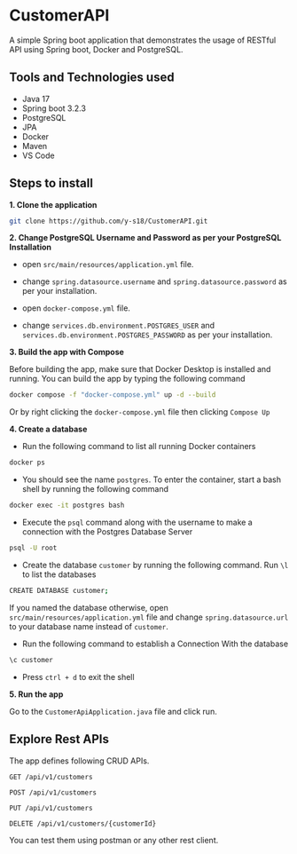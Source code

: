 # CustomerAPI

A simple Spring boot application that demonstrates the usage of RESTful API using Spring boot, Docker and PostgreSQL.

## Tools and Technologies used

* Java 17
* Spring boot 3.2.3
* PostgreSQL
* JPA
* Docker
* Maven
* VS Code

## Steps to install

**1. Clone the application**

```bash
git clone https://github.com/y-s18/CustomerAPI.git
```

**2. Change PostgreSQL Username and Password as per your PostgreSQL Installation**
	
+ open `src/main/resources/application.yml` file.

+ change `spring.datasource.username` and `spring.datasource.password` as per your installation.

+ open `docker-compose.yml` file.

+ change `services.db.environment.POSTGRES_USER` and `services.db.environment.POSTGRES_PASSWORD` as per your installation.

**3. Build the app with Compose**

Before building the app, make sure that Docker Desktop is installed and running.
You can build the app by typing the following command

```bash
docker compose -f "docker-compose.yml" up -d --build
```

Or by right clicking the `docker-compose.yml` file then clicking `Compose Up`

**4. Create a database**

+ Run the following command to list all running Docker containers

```bash
docker ps
```

+ You should see the name `postgres`. To enter the container, start a bash shell by running the following command

```bash
docker exec -it postgres bash
```

+ Execute the `psql` command along with the username to make a connection with the Postgres Database Server

```bash
psql -U root
```

+ Create the database `customer` by running the following command. Run `\l` to list the databases

```bash
CREATE DATABASE customer;
```

If you named the database otherwise, open `src/main/resources/application.yml` file and change `spring.datasource.url` to your database name instead of `customer`.

+ Run the following command to establish a Connection With the database

```bash
\c customer
```

+ Press `ctrl + d` to exit the shell

**5. Run the app**

Go to the `CustomerApiApplication.java` file and click run.

## Explore Rest APIs

The app defines following CRUD APIs.

    GET /api/v1/customers
    
    POST /api/v1/customers
    
    PUT /api/v1/customers
    
    DELETE /api/v1/customers/{customerId}

You can test them using postman or any other rest client.
